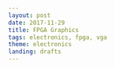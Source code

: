 ```yaml
---
layout: post
date: 2017-11-29
title: FPGA Graphics
tags: electronics, fpga, vga
theme: electronics
landing: drafts
---
```

